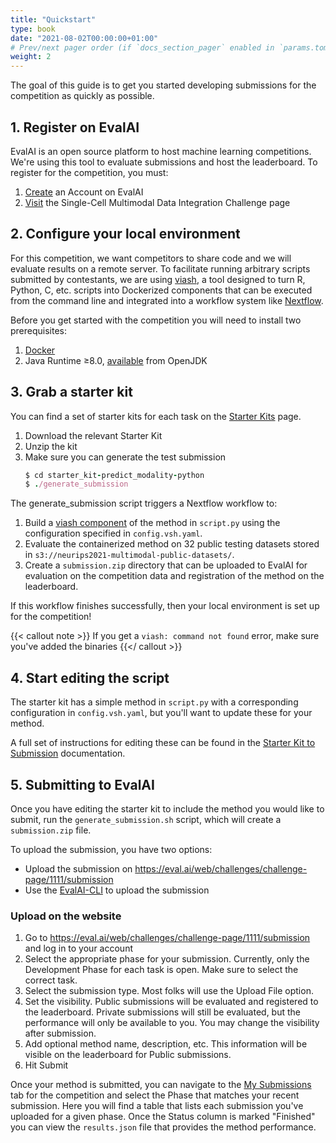 ```yaml
---
title: "Quickstart"
type: book
date: "2021-08-02T00:00:00+01:00"
# Prev/next pager order (if `docs_section_pager` enabled in `params.toml`)
weight: 2
---
```


The goal of this guide is to get you started developing submissions for the competition as quickly as possible.

## 1. Register on EvalAI

EvalAI is an open source platform to host machine learning competitions. We're using this tool to evaluate submissions and host the leaderboard. To register for the competition, you must:

1. [Create](https://eval.ai/auth/signup) an Account on EvalAI
2. [Visit](https://eval.ai/web/challenges/challenge-page/1111/overview) the Single-Cell Multimodal Data Integration Challenge page

## 2. Configure your local environment

For this competition, we want competitors to share code and we will evaluate results on a remote server. To facilitate running arbitrary scripts submitted by contestants, we are using [viash](https://viash.io), a tool designed to turn R, Python, C, etc. scripts into Dockerized components that can be executed from the command line and integrated into a workflow system like [Nextflow](https://www.nextflow.io/).

Before you get started with the competition you will need to install two  prerequisites:

1. [Docker](https://docs.docker.com/get-docker/)
2. Java Runtime ≥8.0, [available](https://adoptopenjdk.net/?variant=openjdk11&jvmVariant=hotspot) from OpenJDK

## 3. Grab a starter kit

You can find a set of starter kits for each task on the [Starter Kits](/neurips_docs/submission/starter_kits/) page.

1. Download the relevant Starter Kit
2. Unzip the kit
3. Make sure you can generate the test submission
    ```ruby
    $ cd starter_kit-predict_modality-python
    $ ./generate_submission
    ```  

The generate_submission script triggers a Nextflow workflow to:
1. Build a [viash component](https://viash.io/docs/getting_started/what_is_a_viash_component/) of the method in `script.py` using the configuration specified in `config.vsh.yaml`.
2. Evaluate the containerized method on 32 public testing datasets stored in `s3://neurips2021-multimodal-public-datasets/`.
3. Create a `submission.zip` directory that can be uploaded to EvalAI for evaluation on the competition data and registration of the method on the leaderboard.

If this workflow finishes successfully, then your local environment is set up for the competition!

{{< callout note >}}
If you get a `viash: command not found` error, make sure you've added the binaries
{{</ callout >}}

## 4. Start editing the script

The starter kit has a simple method in `script.py` with a corresponding configuration in `config.vsh.yaml`, but you'll want to update these for your method.

A full set of instructions for editing these can be found in the [Starter Kit to Submission](/neurips_docs/submission/starter_kits/) documentation.

## 5. Submitting to EvalAI

Once you have editing the starter kit to include the method you would like to submit, run the `generate_submission.sh` script, which will create a `submission.zip` file.

To upload the submission, you have two options:
* Upload the submission on https://eval.ai/web/challenges/challenge-page/1111/submission
* Use the [EvalAI-CLI](https://github.com/Cloud-CV/evalai-cli) to upload the submission

### Upload on the website

1. Go to  https://eval.ai/web/challenges/challenge-page/1111/submission and log in to your account
2. Select the appropriate phase for your submission. Currently, only the Development Phase for each task is open. Make sure to select the correct task.
3. Select the submission type. Most folks will use the Upload File option.
4. Set the visibility. Public submissions will be evaluated and registered to the leaderboard. Private submissions will still be evaluated, but the performance will only be available to you. You may change the visibility after submission.
5. Add optional method name, description, etc. This information will be visible on the leaderboard for Public submissions.
6. Hit Submit

Once your method is submitted, you can navigate to the [My Submissions](https://eval.ai/web/challenges/challenge-page/1111/my-submission) tab for the competition and select the Phase that matches your recent submission. Here you will find a table that lists each submission you've uploaded for a given phase. Once the Status column is marked "Finished" you can view the `results.json` file that provides the method performance.
